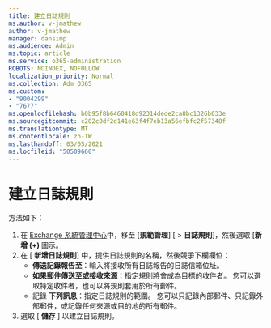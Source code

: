 ```yaml
---
title: 建立日誌規則
ms.author: v-jmathew
author: v-jmathew
manager: dansimp
ms.audience: Admin
ms.topic: article
ms.service: o365-administration
ROBOTS: NOINDEX, NOFOLLOW
localization_priority: Normal
ms.collection: Adm_O365
ms.custom:
- "9004299"
- "7677"
ms.openlocfilehash: b0b95f8b6460418d92314dede2ca8bc1326b033e
ms.sourcegitcommit: c202c0df2d141e63f4f7eb13a56efbfc2f57348f
ms.translationtype: MT
ms.contentlocale: zh-TW
ms.lasthandoff: 03/05/2021
ms.locfileid: "50509660"
---
```

# <a name="create-a-journal-rule"></a>建立日誌規則

方法如下：

1. 在 [Exchange 系統管理中心](https://go.microsoft.com/fwlink/p/?linkid=2059104)中，移至 [**規範管理**] [  >  **日誌規則**]，然後選取 [**新增 (+)** 圖示。
2. 在 [ **新增日誌規則**] 中，提供日誌規則的名稱，然後競爭下欄欄位：  
    - **傳送記錄報告至**：輸入將接收所有日誌報告的日誌信箱位址。  
    - **如果郵件傳送至或接收來源**：指定規則將會成為目標的收件者。 您可以選取特定收件者，也可以將規則套用於所有郵件。  
    - 記錄 **下列訊息**：指定日誌規則的範圍。 您可以只記錄內部郵件、只記錄外部郵件，或記錄任何來源或目的地的所有郵件。
3. 選取 [ **儲存** ] 以建立日誌規則。
